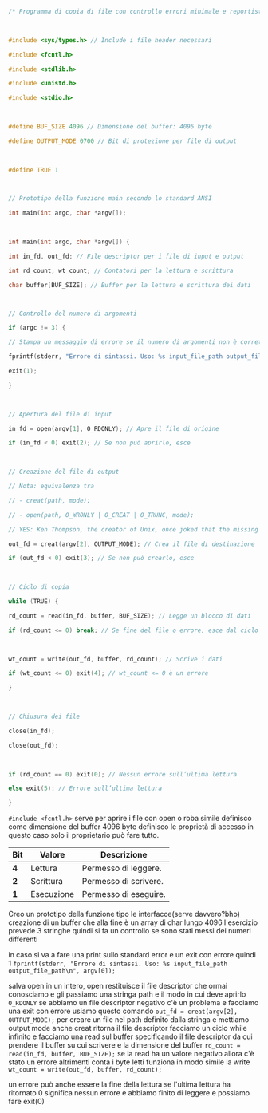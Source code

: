 ```C
/* Programma di copia di file con controllo errori minimale e reportistica. */

  

#include <sys/types.h> // Include i file header necessari

#include <fcntl.h>

#include <stdlib.h>

#include <unistd.h>

#include <stdio.h>

  

#define BUF_SIZE 4096 // Dimensione del buffer: 4096 byte

#define OUTPUT_MODE 0700 // Bit di protezione per file di output

  

#define TRUE 1

  

// Prototipo della funzione main secondo lo standard ANSI

int main(int argc, char *argv[]);

  

int main(int argc, char *argv[]) {

int in_fd, out_fd; // File descriptor per i file di input e output

int rd_count, wt_count; // Contatori per la lettura e scrittura

char buffer[BUF_SIZE]; // Buffer per la lettura e scrittura dei dati



// Controllo del numero di argomenti

if (argc != 3) {

// Stampa un messaggio di errore se il numero di argomenti non è corretto

fprintf(stderr, "Errore di sintassi. Uso: %s input_file_path output_file_path\n", argv[0]);

exit(1);

}

  

// Apertura del file di input

in_fd = open(argv[1], O_RDONLY); // Apre il file di origine

if (in_fd < 0) exit(2); // Se non può aprirlo, esce

  

// Creazione del file di output

// Nota: equivalenza tra

// - creat(path, mode);

// - open(path, O_WRONLY | O_CREAT | O_TRUNC, mode);

// YES: Ken Thompson, the creator of Unix, once joked that the missing letter was his largest regret in the design of Unix.

out_fd = creat(argv[2], OUTPUT_MODE); // Crea il file di destinazione

if (out_fd < 0) exit(3); // Se non può crearlo, esce

  

// Ciclo di copia

while (TRUE) {

rd_count = read(in_fd, buffer, BUF_SIZE); // Legge un blocco di dati

if (rd_count <= 0) break; // Se fine del file o errore, esce dal ciclo

  

wt_count = write(out_fd, buffer, rd_count); // Scrive i dati

if (wt_count <= 0) exit(4); // wt_count <= 0 è un errore

}

  

// Chiusura dei file

close(in_fd);

close(out_fd);

  

if (rd_count == 0) exit(0); // Nessun errore sull’ultima lettura

else exit(5); // Errore sull’ultima lettura

}
```

`#include <fcntl.h>` serve per aprire i file con open o roba simile
definisco come dimensione del buffer 4096 byte
definisco le proprietà di accesso in questo caso solo il proprietario può fare tutto.

|**Bit**|**Valore**|**Descrizione**|
|---|---|---|
|**4**|Lettura|Permesso di leggere.|
|**2**|Scrittura|Permesso di scrivere.|
|**1**|Esecuzione|Permesso di eseguire.|
Creo un prototipo della funzione tipo le interfacce(serve davvero?bho)
creazione di un buffer che alla fine è un array di char lungo 4096
l'esercizio prevede 3 stringhe quindi si fa un controllo se sono stati messi dei numeri differenti

in caso si va a fare una print sullo standard error e un exit con errore quindi 1
`fprintf(stderr, "Errore di sintassi. Uso: %s input_file_path output_file_path\n", argv[0]);`

salva open in un intero, open restituisce il file descriptor che ormai conosciamo
e gli passiamo una stringa path e il modo in cui deve aprirlo `O_RDONLY`
se abbiamo un file descriptor negativo c'è un problema e facciamo una exit con errore
usiamo questo comando
`out_fd = creat(argv[2], OUTPUT_MODE);`
per creare un file nel path definito dalla stringa e mettiamo output mode 
anche creat ritorna il file descriptor
facciamo un ciclo while infinito e facciamo una read sul buffer
specificando il file descriptor da cui prendere il buffer su cui scrivere e la dimensione del buffer
`rd_count = read(in_fd, buffer, BUF_SIZE);`
se la read ha un valore negativo allora c'è stato un errore altrimenti conta i byte letti
funziona in modo simile la write
`wt_count = write(out_fd, buffer, rd_count);`

un errore può anche essere la fine della lettura
se l'ultima lettura ha ritornato 0 significa nessun errore e abbiamo finito di leggere e possiamo fare exit(0)
